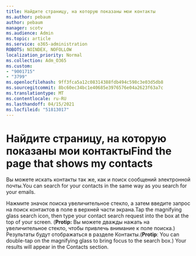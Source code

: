 ```yaml
---
title: Найдите страницу, на которую показаны мои контакты
ms.author: pebaum
author: pebaum
manager: scotv
ms.audience: Admin
ms.topic: article
ms.service: o365-administration
ROBOTS: NOINDEX, NOFOLLOW
localization_priority: Normal
ms.collection: Adm_O365
ms.custom:
- "9001715"
- "3799"
ms.openlocfilehash: 9ff3fca5a12c08314388fdb494c598c3e03d5db8
ms.sourcegitcommit: 8bc60ec34bc1e40685e3976576e04a2623f63a7c
ms.translationtype: MT
ms.contentlocale: ru-RU
ms.lasthandoff: 04/15/2021
ms.locfileid: "51813017"
---
```

# <a name="find-the-page-that-shows-my-contacts"></a><span data-ttu-id="0fac2-102">Найдите страницу, на которую показаны мои контакты</span><span class="sxs-lookup"><span data-stu-id="0fac2-102">Find the page that shows my contacts</span></span>

<span data-ttu-id="0fac2-103">Вы можете искать контакты так же, как и поиск сообщений электронной почты.</span><span class="sxs-lookup"><span data-stu-id="0fac2-103">You can search for your contacts in the same way as you search for your emails.</span></span>
 
<span data-ttu-id="0fac2-104">Нажмите значок поиска увеличительное стекло, а затем введите запрос на поиск контактов в поле в верхней части экрана.</span><span class="sxs-lookup"><span data-stu-id="0fac2-104">Tap the magnifying glass search icon, then type your contact search request into the box at the top of your screen.</span></span> <span data-ttu-id="0fac2-105">(**Protip:** Вы можете дважды нажать на увеличительное стекло, чтобы привлечь внимание к поле поиска.) Результаты будут отображаться в разделе Контакты.</span><span class="sxs-lookup"><span data-stu-id="0fac2-105">(**Protip**: You can double-tap on the magnifying glass to bring focus to the search box.) Your results will appear in the Contacts section.</span></span>
